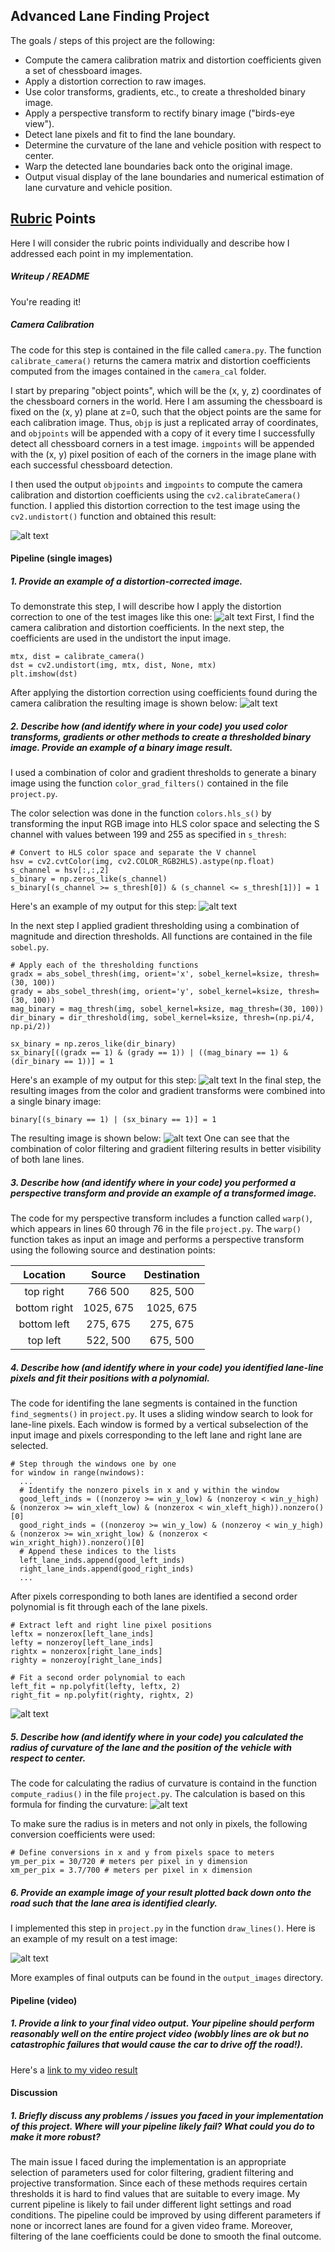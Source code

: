 ## Advanced Lane Finding Project

The goals / steps of this project are the following:

* Compute the camera calibration matrix and distortion coefficients given a set of chessboard images.
* Apply a distortion correction to raw images.
* Use color transforms, gradients, etc., to create a thresholded binary image.
* Apply a perspective transform to rectify binary image ("birds-eye view").
* Detect lane pixels and fit to find the lane boundary.
* Determine the curvature of the lane and vehicle position with respect to center.
* Warp the detected lane boundaries back onto the original image.
* Output visual display of the lane boundaries and numerical estimation of lane curvature and vehicle position.

[//]: # (Image References)

[image1]: ./report/camera.jpg "Undistorted"
[image2]: ./test_images/test1.jpg "Road"
[image3]: ./examples/binary_combo_example.jpg "Binary Example"
[image4]: ./examples/warped_straight_lines.jpg "Warp Example"
[image5]: ./report/color_fit_lines.jpg "Fit Visual"
[image6]: ./report/out_test1.jpg "Output"
[image7]: ./report/test1.jpg "Road Transformed"
[image8]: ./report/s_channel.jpg "S Channel"
[image9]: ./report/grad.jpg "Gradients"
[image10]: ./report/transforms.jpg "Transforms"
[image11]: ./report/radius.png "Radius"
[video1]: ./project_video_out.mp4 "Video"

## [Rubric](https://review.udacity.com/#!/rubrics/571/view) Points
Here I will consider the rubric points individually and describe how I addressed each point in my implementation.

##### Writeup / README
You're reading it!

##### Camera Calibration

The code for this step is contained in the file called `camera.py`. The function `calibrate_camera()` returns the camera matrix and distortion coefficients computed from the images contained in the `camera_cal` folder.

I start by preparing "object points", which will be the (x, y, z) coordinates of the chessboard corners in the world. Here I am assuming the chessboard is fixed on the (x, y) plane at z=0, such that the object points are the same for each calibration image.  Thus, `objp` is just a replicated array of coordinates, and `objpoints` will be appended with a copy of it every time I successfully detect all chessboard corners in a test image.  `imgpoints` will be appended with the (x, y) pixel position of each of the corners in the image plane with each successful chessboard detection.  

I then used the output `objpoints` and `imgpoints` to compute the camera calibration and distortion coefficients using the `cv2.calibrateCamera()` function.  I applied this distortion correction to the test image using the `cv2.undistort()` function and obtained this result:

![alt text][image1]

#### Pipeline (single images)

##### 1. Provide an example of a distortion-corrected image.
To demonstrate this step, I will describe how I apply the distortion correction to one of the test images like this one:
![alt text][image2]
First, I find the camera calibration and distortion coefficients. In the next step, the coefficients are used in the undistort the input image.
```
mtx, dist = calibrate_camera()
dst = cv2.undistort(img, mtx, dist, None, mtx)
plt.imshow(dst)
```
After applying the distortion correction using coefficients found during the camera calibration the resulting image is shown below:
![alt text][image7]

##### 2. Describe how (and identify where in your code) you used color transforms, gradients or other methods to create a thresholded binary image.  Provide an example of a binary image result.
I used a combination of color and gradient thresholds to generate a binary image using the function `color_grad_filters()` contained in the file `project.py`.

The color selection was done in the function `colors.hls_s()` by transforming the input RGB image into HLS color space and selecting the S channel with values between 199 and 255 as specified in `s_thresh`:

```
# Convert to HLS color space and separate the V channel
hsv = cv2.cvtColor(img, cv2.COLOR_RGB2HLS).astype(np.float)
s_channel = hsv[:,:,2]
s_binary = np.zeros_like(s_channel)
s_binary[(s_channel >= s_thresh[0]) & (s_channel <= s_thresh[1])] = 1
```
Here's an example of my output for this step:
![alt text][image8]

In the next step I applied gradient thresholding using a combination of magnitude and direction thresholds. All functions are contained in the file `sobel.py`.

```
# Apply each of the thresholding functions
gradx = abs_sobel_thresh(img, orient='x', sobel_kernel=ksize, thresh=(30, 100))
grady = abs_sobel_thresh(img, orient='y', sobel_kernel=ksize, thresh=(30, 100))
mag_binary = mag_thresh(img, sobel_kernel=ksize, mag_thresh=(30, 100))
dir_binary = dir_threshold(img, sobel_kernel=ksize, thresh=(np.pi/4, np.pi/2))

sx_binary = np.zeros_like(dir_binary)
sx_binary[((gradx == 1) & (grady == 1)) | ((mag_binary == 1) & (dir_binary == 1))] = 1
```
Here's an example of my output for this step:
![alt text][image9]
In the final step, the resulting images from the color and gradient transforms were combined into a single binary image:
````
binary[(s_binary == 1) | (sx_binary == 1)] = 1
````
The resulting image is shown below:
![alt text][image10]
One can see that the combination of color filtering and gradient filtering results in better visibility of both lane lines.

##### 3. Describe how (and identify where in your code) you performed a perspective transform and provide an example of a transformed image.

The code for my perspective transform includes a function called `warp()`, which appears in lines 60 through 76 in the file `project.py`.  The `warp()` function takes as input an image and performs a perspective transform using the following source and destination points:

|Location | Source        | Destination   |
|:-------:|:-------------:|:-------------:|
| top right    | 766 500       | 825, 500        |
| bottom right | 1025, 675     | 1025, 675      |
| bottom left  | 275, 675     | 275, 675      |
| top left     | 522, 500      | 675, 500        |


##### 4. Describe how (and identify where in your code) you identified lane-line pixels and fit their positions with a polynomial.

The code for identifing the lane segments is contained in the function `find_segments()` in `project.py`. It uses a sliding window search to look for lane-line pixels. Each window is formed by a vertical subselection of the input image and pixels corresponding to the left lane and right lane are selected.
```
# Step through the windows one by one
for window in range(nwindows):
  ...
  # Identify the nonzero pixels in x and y within the window
  good_left_inds = ((nonzeroy >= win_y_low) & (nonzeroy < win_y_high) & (nonzerox >= win_xleft_low) & (nonzerox < win_xleft_high)).nonzero()[0]
  good_right_inds = ((nonzeroy >= win_y_low) & (nonzeroy < win_y_high) & (nonzerox >= win_xright_low) & (nonzerox < win_xright_high)).nonzero()[0]
  # Append these indices to the lists
  left_lane_inds.append(good_left_inds)
  right_lane_inds.append(good_right_inds)
  ...
```
After pixels corresponding to both lanes are identified a second order polynomial is fit through each of the lane pixels.
```
# Extract left and right line pixel positions
leftx = nonzerox[left_lane_inds]
lefty = nonzeroy[left_lane_inds]
rightx = nonzerox[right_lane_inds]
righty = nonzeroy[right_lane_inds]

# Fit a second order polynomial to each
left_fit = np.polyfit(lefty, leftx, 2)
right_fit = np.polyfit(righty, rightx, 2)
```

![alt text][image5]

##### 5. Describe how (and identify where in your code) you calculated the radius of curvature of the lane and the position of the vehicle with respect to center.

The code for calculating the radius of curvature is containd in the function `compute_radius()` in the file `project.py`. The calculation is based on this formula for finding the curvature:
![alt text][image11]

To make sure the radius is in meters and not only in pixels, the following conversion coefficients were used:
```
# Define conversions in x and y from pixels space to meters
ym_per_pix = 30/720 # meters per pixel in y dimension
xm_per_pix = 3.7/700 # meters per pixel in x dimension
```
##### 6. Provide an example image of your result plotted back down onto the road such that the lane area is identified clearly.

I implemented this step in `project.py` in the function `draw_lines()`.  Here is an example of my result on a test image:

![alt text][image6]

More examples of final outputs can be found in the `output_images` directory.

#### Pipeline (video)

##### 1. Provide a link to your final video output.  Your pipeline should perform reasonably well on the entire project video (wobbly lines are ok but no catastrophic failures that would cause the car to drive off the road!).

Here's a [link to my video result](./project_video_out.mp4)

#### Discussion

##### 1. Briefly discuss any problems / issues you faced in your implementation of this project.  Where will your pipeline likely fail?  What could you do to make it more robust?

The main issue I faced during the implementation is an appropriate selection of parameters used for color filtering, gradient filtering and projective transformation. Since each of these methods requires certain thresholds it is hard to find values that are suitable to every image. My current pipeline is likely to fail under different light settings and road conditions. The pipeline could be improved by using different parameters if none or incorrect lanes are found for a given video frame. Moreover, filtering of the lane coefficients could be done to smooth the final outcome.

